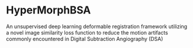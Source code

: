 # HyperMorphBSA
An unsupervised deep learning deformable registration framework utilizing a novel image similarity loss function to reduce the motion artifacts commonly encountered in Digital Subtraction Angiography (DSA)
